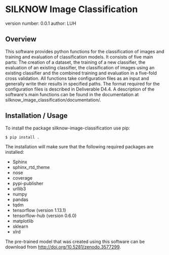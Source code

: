 SILKNOW Image Classification
===============================

version number: 0.0.1
author: LUH

Overview
--------
This software provides python functions for the classification of images and training and evaluation of classification models. It consists of five main parts: The creation of a dataset, the training of a new classifier, the evaluation of an existing classifier, the classification of images using an existing classifier and the combined training and evaluation in a five-fold cross validation. All functions take configuration files as an input and generally write their results in specified paths. The format required for the configuration files is described in Deliverable D4.4.  A description of the software's main functions can be found in the documentation at silknow_image_classification/documentation/. 


Installation / Usage
--------------------

To install the package silknow-image-classification use pip:

    $ pip install .
	
The installation will make sure that the following required packages are installed:
- Sphinx
- sphinx_rtd_theme
- nose
- coverage
- pypi-publisher
- urllib3
- numpy
- pandas
- tqdm
- tensorflow (version 1.13.1)
- tensorflow-hub (version 0.6.0)
- matplotlib
- sklearn
- xlrd

The pre-trained model that was created using this software can be download from http://doi.org/10.5281/zenodo.3577299.